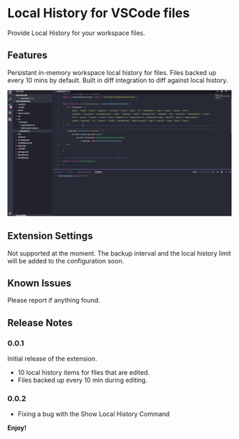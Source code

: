 # Local History for VSCode files

Provide Local History for your workspace files.

## Features

Persistant in-memory workspace local history for files. Files backed up every 10 mins by default. Built in diff integration to diff against local history.

![Alt text](/assets/localhistory.gif?raw=true "Local History Demo")

## Extension Settings

Not supported at the moment. The backup interval and the local history limit will be added to the configuration soon.

## Known Issues

Please report if anything found.

## Release Notes

### 0.0.1

Initial release of the extension.
- 10 local history items for files that are edited.
- Files backed up every 10 min during editing.

### 0.0.2

- Fixing a bug with the Show Local History Command

**Enjoy!**
